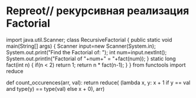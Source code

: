 # Repreot// рекурсивная реализация Factorial
import java.util.Scanner;
class RecursiveFactorial
{
 public static void main(String[] args)
 {
  Scanner input=new Scanner(System.in);
  System.out.print("Find the Factorial of: ");
  int num=input.nextInt();
  System.out.println("Factorial of "+num+" = "+fact(num));
 }
static long fact(int n)
 {
  if(n < 2) return 1;
  return n * fact(n-1);
 }
}
from functools import reduce


def count_occurences(arr, val):
    return reduce(
        (lambda x, y: x + 1 if y == val and type(y) == type(val) else x + 0),
        arr)
